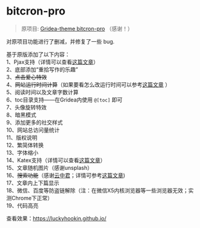 # bitcron-pro

> 原项目: [Gridea-theme bitcron-pro](https://github.com/qyxtim/bitcron-pro) （感谢！）

对原项目功能进行了删减，并修复了一些 bug.

基于原版添加了以下内容：  
1、Pjax支持（详情可以查看[这篇文章](https://blog.blinkstar.cn/post/pjax/)）  
2、底部添加“重拾写作的乐趣”  
3、~~点击爱心特效~~  
4、~~网站运行时间计算~~（如果要看怎么改运行时间可以参考[这篇文章](https://blog.blinkstar.cn/post/beautifyblog/) ）  
5、阅读时间以及文章字数计算  
6、toc目录支持——在Gridea内使用 `@[toc]` 即可  
7、头像旋转特效  
8、暗黑模式  
9、添加更多的社交样式  
10、网站总访问量统计  
11、版权说明  
12、繁简体转换  
13、字体缩小  
14、Katex支持（详情可以查看[这篇文章](https://blog.blinkstar.cn/post/katex/)）  
15、文章随机图片（感谢unsplash）  
16、~~搜索功能~~（感谢[云中君](https://shanbu.fun)；详情可参考[这篇文章](https://github.com/alterfang/bolg/issues/5))  
17、文章内上下篇显示  
18、微信、百度等防盗链解除（注：在微信X5内核浏览器等一些浏览器无效；实测Chrome下正常）  
19、代码高亮

查看效果：https://luckyhookin.github.io/

